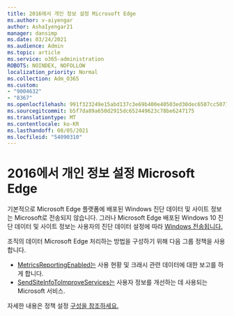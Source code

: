 ```yaml
---
title: 2016에서 개인 정보 설정 Microsoft Edge
ms.author: v-aiyengar
author: AshaIyengar21
manager: dansimp
ms.date: 03/24/2021
ms.audience: Admin
ms.topic: article
ms.service: o365-administration
ROBOTS: NOINDEX, NOFOLLOW
localization_priority: Normal
ms.collection: Adm_O365
ms.custom:
- "9004632"
- "8367"
ms.openlocfilehash: 991f323249e15abd137c3e69b400e40503ed30dec6507cc5071a0b1af7f72bb3
ms.sourcegitcommit: b5f7da89a650d2915dc652449623c78be6247175
ms.translationtype: MT
ms.contentlocale: ko-KR
ms.lasthandoff: 08/05/2021
ms.locfileid: "54090310"
---
```

# <a name="configure-privacy-settings-in-microsoft-edge"></a>2016에서 개인 정보 설정 Microsoft Edge

기본적으로 Microsoft Edge 플랫폼에 배포된 Windows 진단 데이터 및 사이트 정보는 Microsoft로 전송되지 않습니다. 그러나 Microsoft Edge 배포된 Windows 10 진단 데이터 및 사이트 정보는 사용자의 진단 데이터 설정에 따라 [Windows 전송됩니다.](https://go.microsoft.com/fwlink/?linkid=2132472)

조직의 데이터 Microsoft Edge 처리하는 방법을 구성하기 위해 다음 그룹 정책을 사용 합니다.
- [MetricsReportingEnabled는](https://go.microsoft.com/fwlink/?linkid=2132470) 사용 현황 및 크래시 관련 데이터에 대한 보고를 하게 합니다.
- [SendSiteInfoToImproveServices는](https://go.microsoft.com/fwlink/?linkid=2132470) 사용자 정보를 개선하는 데 사용되는 Microsoft 서비스.

자세한 내용은 정책 설정 [구성을 참조하세요.](https://go.microsoft.com/fwlink/?linkid=2132577)
